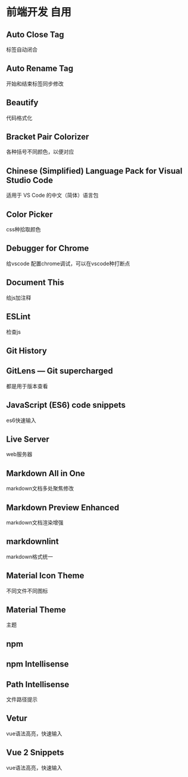 # 前端开发 自用

## Auto Close Tag

标签自动闭合

## Auto Rename Tag

开始和结束标签同步修改

## Beautify

代码格式化

## Bracket Pair Colorizer

各种括号不同颜色，以便对应

## Chinese (Simplified) Language Pack for Visual Studio Code

适用于 VS Code 的中文（简体）语言包

## Color Picker

css种拾取颜色

## Debugger for Chrome

给vscode 配置chrome调试，可以在vscode种打断点

## Document This

给js加注释

## ESLint

检查js

## Git History

## GitLens — Git supercharged

都是用于版本查看

## JavaScript (ES6) code snippets

es6快速输入

## Live Server

web服务器

## Markdown All in One

markdown文档多处聚焦修改

## Markdown Preview Enhanced

markdown文档渲染增强

## markdownlint

markdown格式统一

## Material Icon Theme

不同文件不同图标

## Material Theme

主题

## npm

## npm Intellisense

## Path Intellisense

文件路径提示

## Vetur

vue语法高亮，快速输入

## Vue 2 Snippets

vue语法高亮，快速输入
